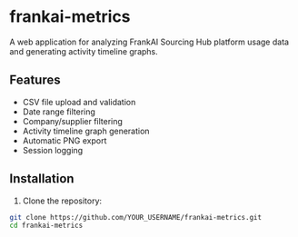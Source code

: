 # frankai-metrics
A web application for analyzing FrankAI Sourcing Hub platform usage data and generating activity timeline graphs.

## Features
- CSV file upload and validation
- Date range filtering
- Company/supplier filtering
- Activity timeline graph generation
- Automatic PNG export
- Session logging

## Installation

1. Clone the repository:
```bash
git clone https://github.com/YOUR_USERNAME/frankai-metrics.git
cd frankai-metrics
